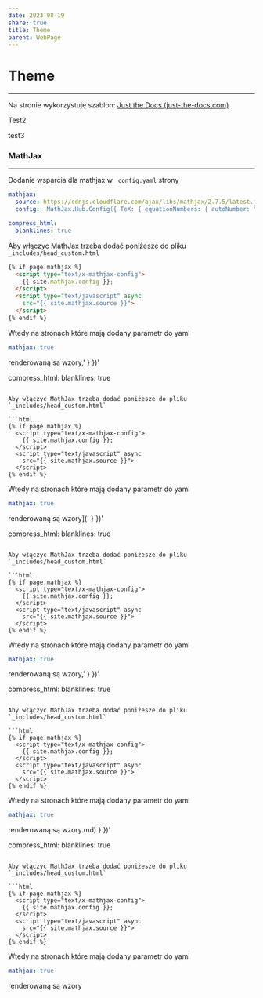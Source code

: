 ```yaml
---
date: 2023-08-19
share: true
title: Theme
parent: WebPage
---
```

# Theme
---

Na stronie wykorzystuję szablon: [Just the Docs (just-the-docs.com)](https://just-the-docs.com)

Test2

test3

### MathJax
---
Dodanie wsparcia dla mathjax w `_config.yaml` strony
```yaml
mathjax:
  source: https://cdnjs.cloudflare.com/ajax/libs/mathjax/2.7.5/latest.js?config=TeX-AMS_CHTML
  config: 'MathJax.Hub.Config({ TeX: { equationNumbers: { autoNumber: "AMS" } }, tex2jax: { inlineMath: [' } })'

compress_html:
  blanklines: true
```

Aby włączyc MathJax trzeba dodać poniżesze do pliku `_includes/head_custom.html`

```html
{% if page.mathjax %}
  <script type="text/x-mathjax-config">
    {{ site.mathjax.config }};
  </script>
  <script type="text/javascript" async 
    src="{{ site.mathjax.source }}">
  </script>
{% endif %}
```

Wtedy na stronach które mają dodany parametr do yaml
```yaml
mathjax: true
```
renderowaną są wzory,' } })'

compress_html:
  blanklines: true
```

Aby włączyc MathJax trzeba dodać poniżesze do pliku `_includes/head_custom.html`

```html
{% if page.mathjax %}
  <script type="text/x-mathjax-config">
    {{ site.mathjax.config }};
  </script>
  <script type="text/javascript" async 
    src="{{ site.mathjax.source }}">
  </script>
{% endif %}
```

Wtedy na stronach które mają dodany parametr do yaml
```yaml
mathjax: true
```
renderowaną są wzory](' } })'

compress_html:
  blanklines: true
```

Aby włączyc MathJax trzeba dodać poniżesze do pliku `_includes/head_custom.html`

```html
{% if page.mathjax %}
  <script type="text/x-mathjax-config">
    {{ site.mathjax.config }};
  </script>
  <script type="text/javascript" async 
    src="{{ site.mathjax.source }}">
  </script>
{% endif %}
```

Wtedy na stronach które mają dodany parametr do yaml
```yaml
mathjax: true
```
renderowaną są wzory,' } })'

compress_html:
  blanklines: true
```

Aby włączyc MathJax trzeba dodać poniżesze do pliku `_includes/head_custom.html`

```html
{% if page.mathjax %}
  <script type="text/x-mathjax-config">
    {{ site.mathjax.config }};
  </script>
  <script type="text/javascript" async 
    src="{{ site.mathjax.source }}">
  </script>
{% endif %}
```

Wtedy na stronach które mają dodany parametr do yaml
```yaml
mathjax: true
```
renderowaną są wzory.md) } })'

compress_html:
  blanklines: true
```

Aby włączyc MathJax trzeba dodać poniżesze do pliku `_includes/head_custom.html`

```html
{% if page.mathjax %}
  <script type="text/x-mathjax-config">
    {{ site.mathjax.config }};
  </script>
  <script type="text/javascript" async 
    src="{{ site.mathjax.source }}">
  </script>
{% endif %}
```

Wtedy na stronach które mają dodany parametr do yaml
```yaml
mathjax: true
```
renderowaną są wzory
